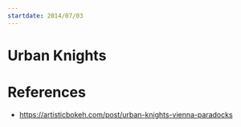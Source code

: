 ```yaml
---
startdate: 2014/07/03
---
```

# Urban Knights

# References
* https://artisticbokeh.com/post/urban-knights-vienna-paradocks
